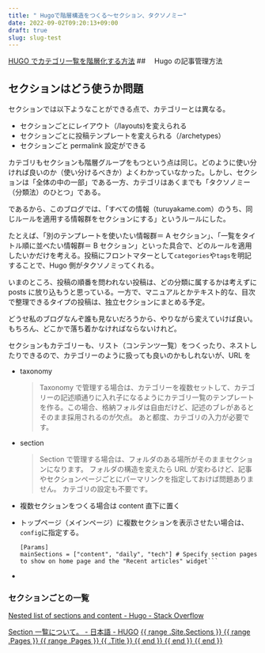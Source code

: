 ```yaml
---
title: " Hugoで階層構造をつくる〜セクション、タクソノミー"
date: 2022-09-02T09:20:13+09:00
draft: true
slug: slug-test
---
```


[HUGO でカテゴリ一覧を階層化する方法](https://aloha-ru.com/hugo/category-management/) ##　 Hugo の記事管理方法

## セクションはどう使うか問題

セクションでは以下ようなことができる点で、カテゴリーとは異なる。

- セクションごとにレイアウト（/layouts)を変えられる
- セクションごとに投稿テンプレートを変えられる（/archetypes）
- セクションごと permalink 設定ができる

カテゴリもセクションも階層グループをもつという点は同じ。どのように使い分ければ良いのか（使い分けるべきか）よくわかっていなかった。しかし、セクションは「全体の中の一部」である一方、カテゴリはあくまでも「タクソノミー（分類法）のひとつ」である。

であるから、このブログでは、「すべての情報（turuyakame.com）のうち、同じルールを適用する情報群をセクションにする」というルールにした。

たとえば、「別のテンプレートを使いたい情報群＝ A セクション」、「一覧をタイトル順に並べたい情報群＝ B セクション」といった具合で、どのルールを適用したいかだけを考える。投稿にフロントマターとして`categories`や`tags`を明記することで、Hugo 側がタクソノミってくれる。

いまのところ、投稿の順番を問われない投稿は、どの分類に属するかは考えずに posts に放り込もうと思っている。一方で、マニュアルとかテキスト的な、目次で整理できるタイプの投稿は、独立セクションにまとめる予定。

どうせ私のブログなんぞ誰も見ないだろうから、やりながら変えていけば良い。もちろん、どこかで落ち着かなければならないけれど。

セクションもカテゴリーも、リスト（コンテンツ一覧）をつくったり、ネストしたりできるので、カテゴリーのように扱っても良いのかもしれないが、URL を

- taxonomy
  > Taxonomy で管理する場合は、カテゴリーを複数セットして、カテゴリーの記述順通りに入れ子になるようにカテゴリ一覧のテンプレートを作る。この場合、格納フォルダは自由だけど、記述のブレがあるとそのまま採用されるのが欠点。
  > あと都度、カテゴリの入力が必要です。
- section

  > Section で管理する場合は、フォルダのある場所がそのままセクションになります。
  > フォルダの構造を変えたら URL が変わるけど、記事やセクションページごとにパーマリンクを指定しておけば問題ありません。
  > カテゴリの設定も不要です。

- 複数セクションをつくる場合は content 直下に置く
- トップページ（メインページ）に複数セクションを表示させたい場合は、`config`に指定する。
  ````
  [Params]
  mainSections = ["content", "daily", "tech"] # Specify section pages to show on home page and the "Recent articles" widget```
  ````
-

### セクションごとの一覧

[Nested list of sections and content \- Hugo \- Stack Overflow](https://stackoverflow.com/questions/69634076/nested-list-of-sections-and-content-hugo)

[Section 一覧について。 \- 日本語 \- HUGO](https://discourse.gohugo.io/t/section/24238)
[\{\{ range \.Site\.Sections \}\} \{\{ range \.Pages \}\} \{\{ range \.Pages \}\} \{\{ \.Title \}\} \{\{ end \}\} \{\{ end \}\} \{\{ end \}\}](https://discourse.gohugo.io/t/topic/22675/4)
